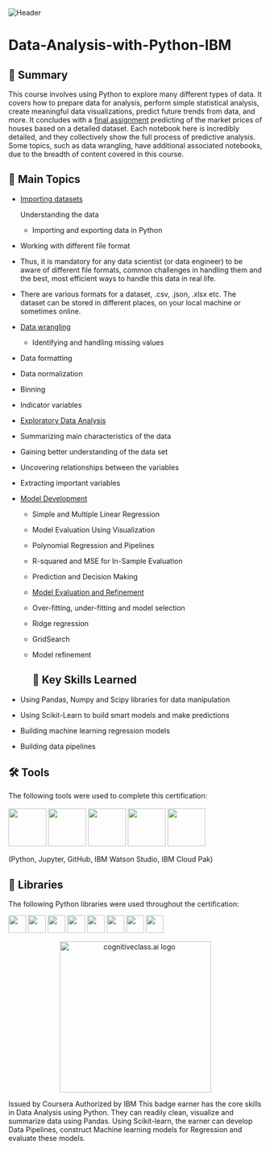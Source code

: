 <img src="https://github.com/user-attachments/assets/935164c8-6e20-49b5-9ba4-8b4a1fc50ff8" alt="Header"/> 

# Data-Analysis-with-Python-IBM


## 📄 Summary 
This course involves using Python to explore many different types of data. It covers how to prepare data for analysis, perform simple statistical analysis, create meaningful data visualizations, predict future trends from data, and more. It concludes with a [final assignment](https://github.com/dattesh2507/Data-Analysis-with-Python-IBM/blob/main/Data%20Analytics%20for%20House%20Pricing%20Data%20Set.ipynb) predicting of the market prices of houses based on a detailed dataset. Each notebook here is incredibly detailed, and they collectively show the full process of predictive analysis. Some topics, such as data wrangling, have additional associated notebooks, due to the breadth of content covered in this course. 

## 📑 Main Topics 
- [Importing datasets](https://github.com/dattesh2507/Data-Analysis-with-Python-IBM/blob/main/Importing%20Data%20Sets%20-%20Used%20Cars%20Pricing.ipynb)



   Understanding the data
  - Importing and exporting data in Python

- Working with different file format

-  Thus, it is mandatory for any data scientist (or data engineer) to be aware of different file formats, common challenges in handling them and the best, most efficient 
   ways to handle this data in real life.
   
  - There are various formats for a dataset, .csv, .json, .xlsx etc. The dataset can be stored in different places, on your local machine or sometimes online.

   - [Data wrangling](https://github.com/dattesh2507/Data-Analysis-with-Python-IBM/blob/main/Data%20Wrangling%20-%20Used%20Cars%20Pricing.ipynb)

     - Identifying and handling missing values
  - Data formatting
  - Data normalization
  - Binning
  - Indicator variables

 - [Exploratory Data Analysis](https://github.com/dattesh2507/Data-Analysis-with-Python-IBM/blob/main/Exploratory%20Data%20Analysis%20-%20Used%20Car%20Pricing.ipynb)
   
  - Summarizing main characteristics of the data
  - Gaining better understanding of the data set
  - Uncovering relationships between the variables
  - Extracting important variables

- [Model Development](https://github.com/dattesh2507/Data-Analysis-with-Python-IBM/blob/main/Model%20Development%20-%20Used%20Car%20Pricing.ipynb)

  - Simple and Multiple Linear Regression
  - Model Evaluation Using Visualization
  - Polynomial Regression and Pipelines
  - R-squared and MSE for In-Sample Evaluation
  - Prediction and Decision Making

  - [Model Evaluation and Refinement](https://github.com/dattesh2507/Data-Analysis-with-Python-IBM/blob/main/Model%20Evaluation%20and%20Refinement%20-%20Used%20Cars%20Pricing.ipynb)
 
  - Over-fitting, under-fitting and model selection
  - Ridge regression
  - GridSearch
  - Model refinement
 
    ## 🔑 Key Skills Learned 
- Using Pandas, Numpy and Scipy libraries for data manipulation
- Using Scikit-Learn to build smart models and make predictions
- Building machine learning regression models
- Building data pipelines

 ## 🛠️ Tools
The following tools were used to complete this certification: <br> <br>
  <img src="https://user-images.githubusercontent.com/84391594/152705364-f16bb223-41aa-4510-8113-51171dfe9953.png" height="75">
  <img src="https://user-images.githubusercontent.com/84391594/152705271-083f8784-b3c9-4065-9733-ea3fa8ad5a7a.png" height="75">
  <img src="https://user-images.githubusercontent.com/84391594/152705273-adffe1bf-b509-44d0-b3ac-671cce5071df.svg" height="75">
  <img src="https://user-images.githubusercontent.com/84391594/152705324-68f777a0-3875-4b65-ae96-646643284541.png" height="75">
  <img src="https://user-images.githubusercontent.com/84391594/152705298-bb170d32-3dd0-4ad4-8221-8b7b029116b4.png" height="75">
</p>
(Python, Jupyter, GitHub, IBM Watson Studio, IBM Cloud Pak)


## 📖 Libraries
The following Python libraries were used throughout the certification: <br> 
<p align="left">
  <img  src="https://user-images.githubusercontent.com/84391594/152706127-ce41990f-2588-472a-b5df-6b403a5947e6.png" height="35">
  <img  src="https://user-images.githubusercontent.com/84391594/152706130-5577011e-ecb3-47aa-af73-f6bd1bda05bc.png" height="35">
  <img  src="https://user-images.githubusercontent.com/84391594/152706132-5939da7e-7d1e-43b8-9c46-2d3fe5198dda.png" height="35">
  <img  src="https://user-images.githubusercontent.com/84391594/152706135-85cdd35e-922a-414a-a198-c670fbf8fb25.svg" height="35">
  <img  src="https://user-images.githubusercontent.com/84391594/152706148-36f27f03-1967-45d1-82d8-f6c149c6f21c.svg" height="35">
  <img  src="https://user-images.githubusercontent.com/84391594/152706211-7966848a-a2e1-4c4a-bc08-594a4ca6ff07.png" height="35">
 <img  src="https://user-images.githubusercontent.com/84391594/152706214-d018bc5e-1477-4de2-94d7-5c0886e0477d.png" height="35">
 <img  src="https://user-images.githubusercontent.com/84391594/152706217-c0cfd9d8-22ad-4c3b-9ac7-70a6cf2799f7.png" height="35"> <br>
</p>



<p align="middle">
 <img src="https://cf-courses-data.s3.us.cloud-object-storage.appdomain.cloud/IBMDeveloperSkillsNetwork-DA0101EN-SkillsNetwork/labs/Module%203/images/IDSNlogo.png" width="300" alt="cognitiveclass.ai logo" />
</p>  





Issued by Coursera
Authorized by IBM
This badge earner has the core skills in Data Analysis using Python. They can readily clean, visualize and summarize data using Pandas. Using Scikit-learn, the earner can develop Data Pipelines, construct Machine learning models for Regression and evaluate these models.
